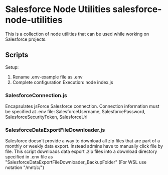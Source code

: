 # Salesforce Node Utilities salesforce-node-utilities

This is a collection of node utilities that can be used while working on Salesforce projects.

## Scripts

Setup: 
1. Rename .env-example file as .env
2. Complete configuration
Execution: node index.js

### SalesforceConnection.js
Encapsulates jsForce Salesforce connection.
Connection information must be specified at .env file:
SalesforceUsername, SalesforcePassword, SalesforceSecurityToken, SalesforceUrl


### SalesforceDataExportFileDownloader.js
Salesforce doesn't provide a way to download all zip files that are part of a monthly or weekly data export. Instead admins have to manually click file by file.
This script downloads data export .zip files into a download directory specified in .env file as "SalesforceDataExportFileDownloader_BackupFolder" (For WSL use notation "/mnt/c/")
